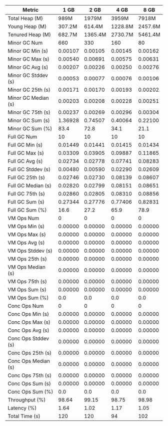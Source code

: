 | Metric | 1 GB | 2 GB | 4 GB | 8 GB |
|------|----|----|----|----|
| Total Heap (M) | 989M | 1979M | 3959M | 7918M |
| Young Heap (M) | 307.2M | 614.4M | 1228.8M | 2457.6M |
| Tenured Heap (M) | 682.7M | 1365.4M | 2730.7M | 5461.4M |
| Minor GC Num | 660 | 330 | 160 | 80 |
| Minor GC Min (s) | 0.00107 | 0.00105 | 0.00145 | 0.00162 |
| Minor GC Max (s) | 0.00540 | 0.00691 | 0.00575 | 0.00631 |
| Minor GC Avg (s) | 0.00207 | 0.00226 | 0.00250 | 0.00276 |
| Minor GC Stddev (s) | 0.00053 | 0.00077 | 0.00076 | 0.00106 |
| Minor GC 25th (s) | 0.00171 | 0.00170 | 0.00193 | 0.00202 |
| Minor GC Median (s) | 0.00203 | 0.00208 | 0.00228 | 0.00251 |
| Minor GC 75th (s) | 0.00237 | 0.00269 | 0.00296 | 0.00304 |
| Minor GC Sum (s) | 1.36928 | 0.74507 | 0.40064 | 0.22100 |
| Minor GC Sum (%) | 83.4 | 72.8 | 34.1 | 21.1 |
| Full GC Num | 10 | 10 | 10 | 10 |
| Full GC Min (s) | 0.01449 | 0.01441 | 0.01415 | 0.01434 |
| Full GC Max (s) | 0.03309 | 0.03905 | 0.09887 | 0.11865 |
| Full GC Avg (s) | 0.02734 | 0.02778 | 0.07741 | 0.08283 |
| Full GC Stddev (s) | 0.00480 | 0.00590 | 0.02290 | 0.02609 |
| Full GC 25th (s) | 0.02746 | 0.02730 | 0.08139 | 0.08607 |
| Full GC Median (s) | 0.02820 | 0.02799 | 0.08151 | 0.08651 |
| Full GC 75th (s) | 0.02860 | 0.02805 | 0.08310 | 0.08856 |
| Full GC Sum (s) | 0.27344 | 0.27776 | 0.77406 | 0.82831 |
| Full GC Sum (%) | 16.6 | 27.2 | 65.9 | 78.9 |
| VM Ops Num | 0 | 0 | 0 | 0 |
| VM Ops Min (s) | 0.00000 | 0.00000 | 0.00000 | 0.00000 |
| VM Ops Max (s) | 0.00000 | 0.00000 | 0.00000 | 0.00000 |
| VM Ops Avg (s) | 0.00000 | 0.00000 | 0.00000 | 0.00000 |
| VM Ops Stddev (s) | 0.00000 | 0.00000 | 0.00000 | 0.00000 |
| VM Ops 25th (s) | 0.00000 | 0.00000 | 0.00000 | 0.00000 |
| VM Ops Median (s) | 0.00000 | 0.00000 | 0.00000 | 0.00000 |
| VM Ops 75th (s) | 0.00000 | 0.00000 | 0.00000 | 0.00000 |
| VM Ops Sum (s) | 0.00000 | 0.00000 | 0.00000 | 0.00000 |
| VM Ops Sum (%) | 0.0 | 0.0 | 0.0 | 0.0 |
| Conc Ops Num | 0 | 0 | 0 | 0 |
| Conc Ops Min (s) | 0.00000 | 0.00000 | 0.00000 | 0.00000 |
| Conc Ops Max (s) | 0.00000 | 0.00000 | 0.00000 | 0.00000 |
| Conc Ops Avg (s) | 0.00000 | 0.00000 | 0.00000 | 0.00000 |
| Conc Ops Stddev (s) | 0.00000 | 0.00000 | 0.00000 | 0.00000 |
| Conc Ops 25th (s) | 0.00000 | 0.00000 | 0.00000 | 0.00000 |
| Conc Ops Median (s) | 0.00000 | 0.00000 | 0.00000 | 0.00000 |
| Conc Ops 75th (s) | 0.00000 | 0.00000 | 0.00000 | 0.00000 |
| Conc Ops Sum (s) | 0.00000 | 0.00000 | 0.00000 | 0.00000 |
| Conc Ops Sum (%) | 0.0 | 0.0 | 0.0 | 0.0 |
| Throughput (%) | 98.64 | 99.15 | 98.75 | 98.98 |
| Latency (%) | 1.64 | 1.02 | 1.17 | 1.05 |
| Total Time (s) | 120 | 120 | 94 | 102 |

